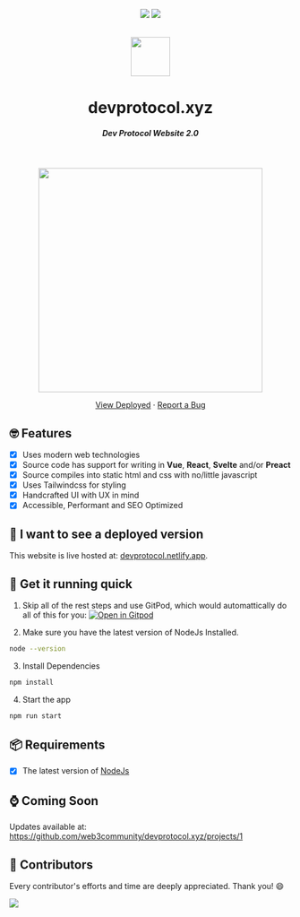 <!-- markdownlint-disable-next-line -->
<div align="center"><p><a href="https://app.netlify.com/sites/devprotocol/deploys"><img src="https://img.shields.io/netlify/bddfebe4-8553-4de6-9ddb-522ce7f67842?style=flat-square&logo=netlify"></a> <a href="https://discord.gg/2S8PNMRQkq"><img src="https://img.shields.io/discord/835424705410236427?style=flat-square&logo=discord"></a> </p><br> <img height="70px" src="https://github.com/web3community/devprotocol.xyz/raw/main/public/assets/logo.png"><br><h1>devprotocol.xyz</h1><h5>Dev Protocol Website 2.0</h5><br><p><img src="https://user-images.githubusercontent.com/91655303/136316732-199891d1-9983-4370-b221-e972bc566d22.png" height="400"></p><p><a href="https://user-images.githubusercontent.com/91655303/136316732-199891d1-9983-4370-b221-e972bc566d22.png">View Deployed</a> · <a href="https://github.com/web3community/devprotocol.xyz/issues/new?assignees=&labels=bug&template=bug_report.yml&title=%5BBUG%5D+%3Cdescription%3E">Report a Bug</a></p></div>

## 🤓 Features

- [x] Uses modern web technologies
- [x] Source code has support for writing in **Vue**, **React**, **Svelte** and/or **Preact**
- [x] Source compiles into static html and css with no/little javascript
- [x] Uses Tailwindcss for styling
- [x] Handcrafted UI with UX in mind
- [x] Accessible, Performant and SEO Optimized

## 🤔 I want to see a deployed version

This website is live hosted at: [devprotocol.netlify.app](https://devprotocol.netlify.app).

## 🚀 Get it running quick

1. Skip all of the rest steps and use GitPod, which would automattically do all of this for you: [![Open in Gitpod](https://gitpod.io/button/open-in-gitpod.svg)](https://gitpod.io/#https://github.com/web3community/devprotocol.xyz)

2. Make sure you have the latest version of NodeJs Installed.

```sh
node --version
```

3. Install Dependencies

```sh
npm install
```

4. Start the app

```sh
npm run start
```

## 📦 Requirements

- [x] The latest version of [NodeJs](https://nodejs.org)

## ⌚ Coming Soon

Updates available at: https://github.com/web3community/devprotocol.xyz/projects/1

## 💖 Contributors

Every contributor's efforts and time are deeply appreciated. Thank you! :smile:

<a href = "https://github.com/web3community/devprotocol.xyz/graphs/contributors">
  <img src = "https://contrib.rocks/image?repo=web3community/devprotocol.xyz"/>
</a>
